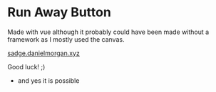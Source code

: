 # Run Away Button

Made with vue although it probably could have been made without a framework as I mostly used the canvas.

[sadge.danielmorgan.xyz](https://sadge.danielmorgan.xyz)

Good luck! ;)
- and yes it is possible
